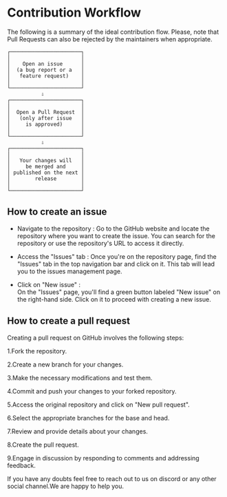 
# Contribution Workflow

The following is a summary of the ideal contribution flow. Please, note that Pull Requests can also be rejected by the maintainers when appropriate.

    ┌───────────────────────┐
    │                       │
    │    Open an issue      │
    │  (a bug report or a   │
    │   feature request)    │
    │                       │
    └───────────────────────┘
               ⇩
    ┌───────────────────────┐
    │                       │
    │  Open a Pull Request  │
    │   (only after issue   │
    │     is approved)      │
    │                       │
    └───────────────────────┘
               ⇩
    ┌───────────────────────┐
    │                       │
    │   Your changes will   │
    │     be merged and     │
    │ published on the next │
    │        release        │
    │                       │
    └───────────────────────┘






## How to create an issue
- Navigate to the repository : 
Go to the GitHub website and locate the repository where you want to create the issue. You can search for the repository or use the repository's URL to access it directly.

- Access the "Issues" tab :
 Once you're on the repository page, find the "Issues" tab in the top navigation bar and click on it. This tab will lead you to the issues management page.

- Click on "New issue" :  
 On the "Issues" page, you'll find a green button labeled "New issue" on the right-hand side. Click on it to proceed with creating a new issue.


## How to create a pull request
Creating a pull request on GitHub involves the following steps:

1.Fork the repository.

2.Create a new branch for your changes.

3.Make the necessary modifications and test them.

4.Commit and push your changes to your forked repository.

5.Access the original repository and click on "New pull request".

6.Select the appropriate branches for the base and head.

7.Review and provide details about your changes.

8.Create the pull request.

9.Engage in discussion by responding to comments and addressing feedback.

If you have any doubts feel free to reach out to us on discord or any other social channel.We are happy to help you.

